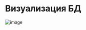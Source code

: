 # Визуализация БД
![image](https://user-images.githubusercontent.com/125022706/219603799-512ec00c-9432-4eef-9cd4-b3311aa53d91.png)
